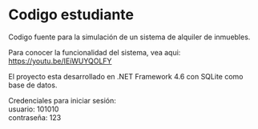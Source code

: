 # Codigo estudiante

Codigo fuente para la simulación de un sistema de alquiler de inmuebles.

Para conocer la funcionalidad del sistema, vea aqui: https://youtu.be/IEiWUYQOLFY

El proyecto esta desarrollado en .NET Framework 4.6 con SQLite como base de datos.

Credenciales para iniciar sesión:  
usuario: 101010  
contraseña: 123
